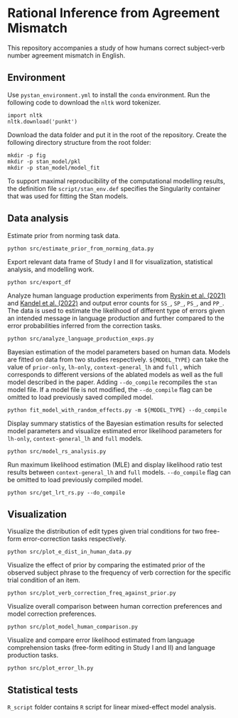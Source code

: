 # Rational Inference from Agreement Mismatch

This repository accompanies a study of how humans correct subject-verb number agreement mismatch in English.

## Environment
Use `pystan_environment.yml` to install the `conda` environment. Run the following code to download the `nltk` word tokenizer.
```
import nltk
nltk.download('punkt')
```
Download the data folder and put it in the root of the repository. Create the following directory structure from the root folder:
```
mkdir -p fig
mkdir -p stan_model/pkl
mkdir -p stan_model/model_fit
```
To support maximal reproducibility of the computational modelling results, the definition file `script/stan_env.def` specifies the Singularity container that was used for fitting the Stan models.

## Data analysis
Estimate prior from norming task data.
```
python src/estimate_prior_from_norming_data.py
```

Export relevant data frame of Study I and II for visualization, statistical analysis, and modelling work.
```
python src/export_df
```

Analyze human language production experiments from [Ryskin et al. (2021)](https://psyarxiv.com/uaxsq/) and [Kandel et al. (2022)](https://escholarship.org/uc/item/5wq6w93j) and output error counts for `SS_`, `SP_`, `PS_`, and `PP_`. The data is used to estimate the likelihood of different type of errors given an intended message in language production and further compared to the error probabilities inferred from the correction tasks.
```
python src/analyze_language_production_exps.py
```

Bayesian estimation of the model parameters based on human data. Models are fitted on data from two studies respectively. `${MODEL_TYPE}` can take the value of `prior-only`, `lh-only`, `context-general_lh` and `full` , which corresponds to different versions of the ablated models as well as the full model described in the paper. Adding `--do_compile`  recompiles the `stan` model file. If a model file is not modified, the `--do_compile` flag can be omitted to load previously saved compiled model.
```
python fit_model_with_random_effects.py -m ${MODEL_TYPE} --do_compile
```

Display summary statistics of the Bayesian estimation results for selected model parameters and visualize estimated error likelihood parameters for  `lh-only`, `context-general_lh` and `full`  models.
```
python src/model_rs_analysis.py
```

Run maximum likelihood estimation (MLE) and display likelihood ratio test results between `context-general_lh` and `full`  models.  `--do_compile` flag can be omitted to load previously compiled model.
```
python src/get_lrt_rs.py --do_compile
```

## Visualization
Visualize the distribution of edit types given trial conditions for two free-form error-correction tasks respectively.
```
python src/plot_e_dist_in_human_data.py
```

Visualize the effect of prior by comparing the estimated prior of the observed subject phrase to the frequency of verb correction for the specific trial condition of an item.
```
python src/plot_verb_correction_freq_against_prior.py
```

Visualize overall comparison between human correction preferences and model correction preferences.
```
python src/plot_model_human_comparison.py
```

Visualize and compare error likelihood estimated from language comprehension tasks (free-form editing in Study I and II) and language production tasks.
```
python src/plot_error_lh.py
```

## Statistical tests
`R_script` folder contains `R` script for linear mixed-effect model analysis.